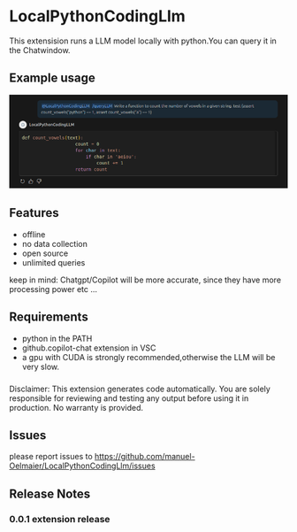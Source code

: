 # LocalPythonCodingLlm 

This extensision runs a LLM model locally with python.You can query it in the Chatwindow.

## Example usage
![The users asks: @LocalPythonCodingLLM /queryLLM Write a function to count the number of vowels in a given string. test {assert count_vowels("python") == 1, assert count_vowels("a") == 1. The model answers with correct code} ](Images/example-Query.png)
## Features
- offline 
- no data collection
- open source 
- unlimited queries

keep in mind: Chatgpt/Copilot will be more accurate, since they have more processing power etc ...


## Requirements
- python in the PATH
- github.copilot-chat extension in VSC
- a gpu with CUDA is strongly recommended,otherwise the LLM will be very slow.

###
Disclaimer: This extension generates code automatically. You are solely responsible for reviewing and testing any output before using it in production. No warranty is provided.

## Issues

please report issues to https://github.com/manuel-Oelmaier/LocalPythonCodingLlm/issues

## Release Notes

### 0.0.1 extension release




